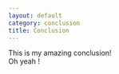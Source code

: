 ```yaml
---
layout: default
category: conclusion
title: Conclusion
---
```


This is my amazing conclusion!  
Oh yeah !  